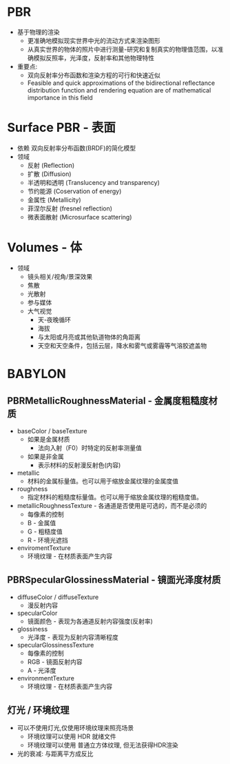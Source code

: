 # PBR
* 基于物理的渲染 
    - 更准确地模拟现实世界中光的流动方式来渲染图形
    - 从真实世界的物体的照片中进行测量-研究和复制真实的物理值范围，以准确模拟反照率，光泽度，反射率和其他物理特性
* 重要点: 
    + 双向反射率分布函数和渲染方程的可行和快速近似
    + Feasible and quick approximations of the bidirectional reflectance distribution function and rendering equation are of mathematical importance in this field

# Surface PBR - 表面
* 依赖 双向反射率分布函数(BRDF)的简化模型
* 领域
    + 反射 (Reflection)
    + 扩散 (Diffusion)
    + 半透明和透明 (Translucency and transparency)
    + 节约能源 (Coservation of energy)
    + 金属性 (Metallicity)
    + 菲涅尔反射 (fresnel reflection)
    + 微表面散射 (Microsurface scattering)

# Volumes - 体
* 领域
    + 镜头相关/视角/景深效果
    + 焦散
    + 光散射
    + 参与媒体
    + 大气视觉
        - 天-夜晚循环
        - 海拔
        - 与太阳或月亮或其他轨道物体的角距离
        - 天空和天空条件，包括云层，降水和雾气或雾霾等气溶胶遮盖物

# BABYLON

## PBRMetallicRoughnessMaterial - 金属度粗糙度材质
* baseColor / baseTexture
    + 如果是金属材质
        - 法向入射（F0）时特定的反射率测量值
    + 如果是非金属
        - 表示材料的反射漫反射色(内容)
* metallic
    + 材料的金属标量值。也可以用于缩放金属纹理的金属度值
* roughness
    + 指定材料的粗糙度标量值。也可以用于缩放金属纹理的粗糙度值。
* metallicRoughnessTexture - 各通道是否使用是可选的，而不是必须的
    + 每像素的控制
    + B - 金属值
    + G - 粗糙度值
    + R - 环境光遮挡
* enviromentTexture
    + 环境纹理 - 在材质表面产生内容

## PBRSpecularGlossinessMaterial - 镜面光泽度材质
* diffuseColor / diffuseTexture
    + 漫反射内容
* specularColor
    + 镜面颜色 - 表现为各通道反射内容强度(反射率)
* glossiness
    + 光泽度 - 表现为反射内容清晰程度
* specularGlossinessTexture
    + 每像素的控制
    + RGB - 镜面反射内容
    + A - 光泽度
* environmentTexture
    + 环境纹理 - 在材质表面产生内容
    
## 灯光 / 环境纹理
* 可以不使用灯光,仅使用环境纹理来照亮场景
    + 环境纹理可以使用 HDR 就绪文件
    + 环境纹理可以使用 普通立方体纹理, 但无法获得HDR渲染
* 光的衰减: 与距离平方成反比

## 